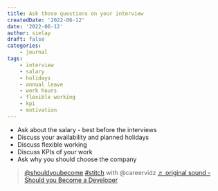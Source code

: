 ```yaml
---
title: Ask those questions on your interview
createdDate: '2022-06-12'
date: '2022-06-12'
author: sielay
draft: false
categories:
    - journal
tags:
    - interview
    - salary
    - holidays
    - annual leave
    - work hours
    - flexible working
    - kpi
    - motivation
---
```


 * Ask about the salary - best before the interviews
 * Discuss your availability and planned holidays
 * Discuss flexible working
 * Discuss KPIs of your work
 * Ask why you should choose the company

<blockquote class="tiktok-embed" cite="https://www.tiktok.com/@shouldyoubecome/video/7108337140785794310" data-video-id="7108337140785794310" style="max-width: 605px;min-width: 325px;" > <section> <a target="_blank" title="@shouldyoubecome" href="https://www.tiktok.com/@shouldyoubecome">@shouldyoubecome</a> <a title="stitch" target="_blank" href="https://www.tiktok.com/tag/stitch">#stitch</a> with @careervidz <a target="_blank" title="♬ original sound - Should you Become a Developer" href="https://www.tiktok.com/music/original-sound-7108337145219123973">♬ original sound - Should you Become a Developer</a> </section> </blockquote> <script async src="https://www.tiktok.com/embed.js"></script>
